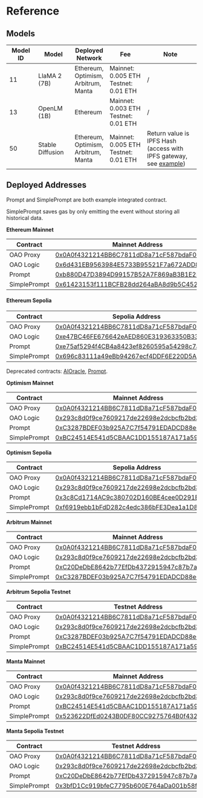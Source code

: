 # Reference

## Models

<table data-full-width="true"><thead><tr><th width="126">Model ID</th><th width="152">Model</th><th>Deployed Network</th><th width="183">Fee</th><th width="415">Note</th></tr></thead><tbody><tr><td>11</td><td>LlaMA 2 (7B)</td><td>Ethereum, Optimism, Arbitrum, Manta</td><td>Mainnet: 0.005 ETH<br>Testnet: 0.01 ETH</td><td>/</td></tr><tr><td>13</td><td>OpenLM (1B)</td><td>Ethereum</td><td>Mainnet: 0.003 ETH<br>Testnet: 0.01 ETH</td><td>/</td></tr><tr><td>50</td><td>Stable Diffusion</td><td>Ethereum, Optimism, Arbitrum, Manta</td><td>Mainnet: 0.005 ETH<br>Testnet: 0.01 ETH</td><td>Return value is IPFS Hash (access with IPFS gateway, see <a href="https://ipfs.io/ipfs/QmTJGTnAHLaYSVz8xbWZBVwAWNUJSi7GKZDzkCLMHTxAXt">example</a>)</td></tr></tbody></table>

## Deployed Addresses

Prompt and SimplePrompt are both example integrated contract.

SimplePrompt saves gas by only emitting the event without storing all historical data.

**Ethereum Mainnet**

| Contract     | Mainnet Address                                                                                                       |
| ------------ | --------------------------------------------------------------------------------------------------------------------- |
| OAO Proxy    | [0x0A0f4321214BB6C7811dD8a71cF587bdaF03f0A0](https://etherscan.io/address/0x0A0f4321214BB6C7811dD8a71cF587bdaF03f0A0) |
| OAO Logic    | [0x6d431EB9563984E5733B95521F7a672ADD8175a4](https://etherscan.io/address/0x6d431EB9563984E5733B95521F7a672ADD8175a4) |
| Prompt       | [0xb880D47D3894D99157B52A7F869aB3B1E2D4349d](https://etherscan.io/address/0xb880D47D3894D99157B52A7F869aB3B1E2D4349d) |
| SimplePrompt | [0x61423153f111BCFB28dd264aBA8d9b5C452228D2](https://etherscan.io/address/0x61423153f111BCFB28dd264aBA8d9b5C452228D2) |

#### **Ethereum Sepolia**

| Contract     | Sepolia Address                                                                                                               |
| ------------ | ----------------------------------------------------------------------------------------------------------------------------- |
| OAO Proxy    | [0x0A0f4321214BB6C7811dD8a71cF587bdaF03f0A0](https://sepolia.etherscan.io/address/0x0A0f4321214BB6C7811dD8a71cF587bdaF03f0A0) |
| OAO Logic    | [0xe47BC46FE676642eAED860E319363350B334236a](https://sepolia.etherscan.io/address/0xe47BC46FE676642eAED860E319363350B334236a) |
| Prompt       | [0xe75af5294f4CB4a8423ef8260595a54298c7a2FB](https://sepolia.etherscan.io/address/0xe75af5294f4CB4a8423ef8260595a54298c7a2FB) |
| SimplePrompt | [0x696c83111a49eBb94267ecf4DDF6E220D5A80129](https://sepolia.etherscan.io/address/0x696c83111a49eBb94267ecf4DDF6E220D5A80129) |

Deprecated contracts: [AIOracle](https://sepolia.etherscan.io/address/0xb880D47D3894D99157B52A7F869aB3B1E2D4349d), [Prompt](https://sepolia.etherscan.io/address/0x5d6963003Ad172Fd1D2A2fD18bB3967eA7Aef1a2).

**Optimism Mainnet**

| Contract     | Mainnet Address                                                                                                                  |
| ------------ | -------------------------------------------------------------------------------------------------------------------------------- |
| OAO Proxy    | [0x0A0f4321214BB6C7811dD8a71cF587bdaF03f0A0](https://optimistic.etherscan.io/address/0x0A0f4321214BB6C7811dD8a71cF587bdaF03f0A0) |
| OAO Logic    | [0x293c8d0f9ce7609217de22698e2dcbcfb2bd3d9d](https://optimistic.etherscan.io/address/0x293c8d0f9ce7609217de22698e2dcbcfb2bd3d9d) |
| Prompt       | [0xC3287BDEF03b925A7C7f54791EDADCD88e632CcD](https://optimistic.etherscan.io/address/0xC3287BDEF03b925A7C7f54791EDADCD88e632CcD) |
| SimplePrompt | [0xBC24514E541d5CBAAC1DD155187A171a593e5CF6](https://optimistic.etherscan.io/address/0xBC24514E541d5CBAAC1DD155187A171a593e5CF6) |

**Optimism Sepolia**

| Contract     | Sepolia Address                                                                                                                        |
| ------------ | -------------------------------------------------------------------------------------------------------------------------------------- |
| OAO Proxy    | [0x0A0f4321214BB6C7811dD8a71cF587bdaF03f0A0](https://sepolia-optimism.etherscan.io/address/0x0A0f4321214BB6C7811dD8a71cF587bdaF03f0A0) |
| OAO Logic    | [0x293c8d0f9ce7609217de22698e2dcbcfb2bd3d9d](https://sepolia-optimism.etherscan.io/address/0x293c8d0f9ce7609217de22698e2dcbcfb2bd3d9d) |
| Prompt       | [0x3c8Cd1714AC9c380702D160BE4cee0D291Eb89C0](https://sepolia-optimism.etherscan.io/address/0x3c8Cd1714AC9c380702D160BE4cee0D291Eb89C0) |
| SimplePrompt | [0xf6919ebb1bFdD282c4edc386bFE3Dea1a1D8AC16](https://sepolia-optimism.etherscan.io/address/0xf6919ebb1bFdD282c4edc386bFE3Dea1a1D8AC16) |

**Arbitrum Mainnet**

| Contract     | Mainnet Address                                                                                                      |
| ------------ | -------------------------------------------------------------------------------------------------------------------- |
| OAO Proxy    | [0x0A0f4321214BB6C7811dD8a71cF587bdaF03f0A0](https://arbiscan.io/address/0x0A0f4321214BB6C7811dD8a71cF587bdaF03f0A0) |
| OAO Logic    | [0x293c8d0f9ce7609217de22698e2dcbcfb2bd3d9d](https://arbiscan.io/address/0x293c8d0f9ce7609217de22698e2dcbcfb2bd3d9d) |
| Prompt       | [0xC20DeDbE8642b77EfDb4372915947c87b7a526bD](https://arbiscan.io/address/0xC20DeDbE8642b77EfDb4372915947c87b7a526bD) |
| SimplePrompt | [0xC3287BDEF03b925A7C7f54791EDADCD88e632CcD](https://arbiscan.io/address/0xC3287BDEF03b925A7C7f54791EDADCD88e632CcD) |

**Arbitrum Sepolia Testnet**

| Contract     | Testnet Address                                                                                                              |
| ------------ | ---------------------------------------------------------------------------------------------------------------------------- |
| OAO Proxy    | [0x0A0f4321214BB6C7811dD8a71cF587bdaF03f0A0](https://sepolia.arbiscan.io/address/0x0A0f4321214BB6C7811dD8a71cF587bdaF03f0A0) |
| OAO Logic    | [0x293c8d0f9ce7609217de22698e2dcbcfb2bd3d9d](https://sepolia.arbiscan.io/address/0x293c8d0f9ce7609217de22698e2dcbcfb2bd3d9d) |
| Prompt       | [0xC3287BDEF03b925A7C7f54791EDADCD88e632CcD](https://sepolia.arbiscan.io/address/0xC3287BDEF03b925A7C7f54791EDADCD88e632CcD) |
| SimplePrompt | [0xBC24514E541d5CBAAC1DD155187A171a593e5CF6](https://sepolia.arbiscan.io/address/0xBC24514E541d5CBAAC1DD155187A171a593e5CF6) |

**Manta Mainnet**

| Contract     | Mainnet Address                                                                                                                         |
| ------------ | --------------------------------------------------------------------------------------------------------------------------------------- |
| OAO Proxy    | [0x0A0f4321214BB6C7811dD8a71cF587bdaF03f0A0](https://pacific-explorer.manta.network/address/0x0A0f4321214BB6C7811dD8a71cF587bdaF03f0A0) |
| OAO Logic    | [0x293c8d0f9ce7609217de22698e2dcbcfb2bd3d9d](https://pacific-explorer.manta.network/address/0x293C8D0f9CE7609217De22698e2DCBCFb2Bd3d9D) |
| Prompt       | [0xBC24514E541d5CBAAC1DD155187A171a593e5CF6](https://pacific-explorer.manta.network/address/0xBC24514E541d5CBAAC1DD155187A171a593e5CF6) |
| SimplePrompt | [0x523622DfEd0243B0DF80CC9275764B0f432D33E3](https://pacific-explorer.manta.network/address/0x523622DfEd0243B0DF80CC9275764B0f432D33E3) |

**Manta Sepolia Testnet**

| Contract     | Testnet Address                                                                                                                                         |
| ------------ | ------------------------------------------------------------------------------------------------------------------------------------------------------- |
| OAO Proxy    | [0x0A0f4321214BB6C7811dD8a71cF587bdaF03f0A0](https://pacific-explorer.sepolia-testnet.manta.network/address/0x0A0f4321214BB6C7811dD8a71cF587bdaF03f0A0) |
| OAO Logic    | [0x293c8d0f9ce7609217de22698e2dcbcfb2bd3d9d](https://pacific-explorer.sepolia-testnet.manta.network/address/0x293C8D0f9CE7609217De22698e2DCBCFb2Bd3d9D) |
| Prompt       | [0xC20DeDbE8642b77EfDb4372915947c87b7a526bD](https://pacific-explorer.sepolia-testnet.manta.network/address/0xC20DeDbE8642b77EfDb4372915947c87b7a526bD) |
| SimplePrompt | [0x3bfD1Cc919bfeC7795b600E764aDa001b58f122a](https://pacific-explorer.sepolia-testnet.manta.network/address/0x3bfD1Cc919bfeC7795b600E764aDa001b58f122a) |
